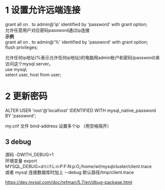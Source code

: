 # 1 设置允许远端连接  
grant all on *.* to admin@'ip' identified by 'password' with grant option;   
允许任意用户对应密码password通过ip连接  
**示例**    
grant all on *.* to admin@'%' identified by 'password' with grant option;   
flush privileges;

允许任何ip地址(%表示允许任何ip地址)的电脑用admin帐户和密码(password)来访问这个mysql server。  
use mysql;   
select user, host from user;  

# 2 更新密码
ALTER USER 'root'@'localhost' IDENTIFIED WITH mysql_native_password BY 'password';  

my.cnf 文件 bind-address 设置多个ip （用空格隔开）

## 3 debug
源码 -DWITH_DEBUG=1  
环境变量   export MYSQL_DEBUG=d:t:i:f:L:n:P:F:N:p:O,/home/wl/mysqlcluster/client.trace  
或者 mysql 连接数据库时加上 --debug 默认路径/tmp/client.trace  

https://dev.mysql.com/doc/refman/5.7/en/dbug-package.html  














